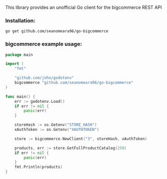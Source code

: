 This library provides an unofficial Go client for the bigcommerce REST API

### Installation:
```
go get github.com/seanomeara96/go-bigcommerce
```


### bigcommerce example usage:

```go
package main

import (
	"fmt"

  	"github.com/joho/godotenv"
  	bigcommerce "github.com/seanomeara96/go-bigcommerce"
)

func main() {
	err := godotenv.Load()
	if err != nil {
		panic(err)
	}

	storeHash := os.Getenv("STORE_HASH")
	xAuthToken := os.Getenv("XAUTHTOKEN")

	store := bigcommerce.NewClient("3", storeHash, xAuthToken)

	products, err := store.GetFullProductCatalog(250)
	if err != nil {
		panic(err)
	}
	fmt.Println(products)
}

```

